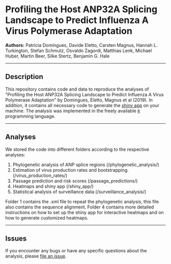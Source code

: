 # Profiling the Host ANP32A Splicing Landscape to Predict Influenza A Virus Polymerase Adaptation

**Authors:**
Patricia Domingues, Davide Eletto, Carsten Magnus, Hannah L. Turkington, Stefan Schmutz, Osvaldo Zagordi, Matthias Lenk, Michael Huber, Martin Beer, Silke Stertz,  Benjamin G. Hale


-----

## Description

This repository contains code and data to reproduce the analyses of "Profiling the Host ANP32A Splicing Landscape to Predict Influenza A Virus Polymerase Adaptation" by Domingues, Eletto, Magnus et al (2019). In addition, it contains all necessary code to generate the [shiny app](https://magnuscar.shinyapps.io/FluAdaptation/) on your machine. The analysis was implemented in the freely available [`R`](https://cran.r-project.org/web/checks/check_results_drtmle.html) programming language.


-----

## Analyses

We stored the code into different folders according to the respective analyses:

1. Phylogenetic analysis of ANP splice regions (/phylogenetic_analysis/)
2. Estimation of virus production rates and bootstrapping. (/virus_production_rates/)
3. Passage prediction and risk scores (/passage_predictions/)
4. Heatmaps and shiny app (/shiny_app/)
5. Statistical analysis of surveillance data (/surveillance_analysis/)

 Folder 1 contains the .xml file to repeat the phylogenetic analysis, this file also contains the sequence alignment. Folder 4 contains more detailed instructions on how to set up the shiny app for interactive heatmaps and on how to generate customized heatmaps.

-----

## Issues

If you encounter any bugs or have any specific questions about the analysis, please
[file an issue](https://github.com/magnuscar/FluAdaptation).
